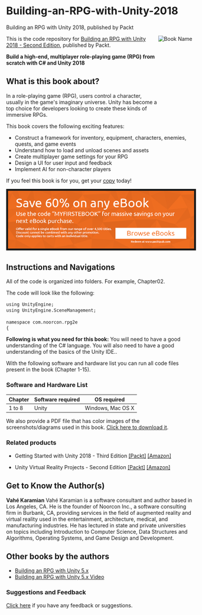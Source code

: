 # Building-an-RPG-with-Unity-2018
Building an RPG with Unity 2018, published by Packt

<a href="https://www.packtpub.com/game-development/building-rpg-unity-2018-second-edition"><img src="https://www.packtpub.com/sites/default/files/B08987_cover_New.png" alt="Book Name" height="256px" align="right"></a>

This is the code repository for [Building an RPG with Unity 2018 - Second Edition](https://www.packtpub.com/game-development/building-rpg-unity-2018-second-edition), published by Packt.

**Build a high-end, multiplayer role-playing game (RPG) from scratch with C# and Unity 2018**

## What is this book about?
In a role-playing game (RPG), users control a character, usually in the game's imaginary universe. Unity has become a top choice for developers looking to create these kinds of immersive RPGs.

This book covers the following exciting features:
* Construct a framework for inventory, equipment, characters, enemies, quests, and game events
* Understand how to load and unload scenes and assets
* Create multiplayer game settings for your RPG
* Design a UI for user input and feedback
* Implement AI for non-character players

If you feel this book is for you, get your [copy](https://www.amazon.com/dp/1788623460) today!

<a href="https://www.packtpub.com/?utm_source=github&utm_medium=banner&utm_campaign=GitHubBanner"><img src="https://raw.githubusercontent.com/PacktPublishing/GitHub/master/GitHub.png" 
alt="https://www.packtpub.com/" border="5" /></a>


## Instructions and Navigations
All of the code is organized into folders. For example, Chapter02.

The code will look like the following:
```
using UnityEngine; 
using UnityEngine.SceneManagement; 
 
namespace com.noorcon.rpg2e 
{
```

**Following is what you need for this book:**
You will need to have a good understanding of the C# language. You will also need to have a good understanding of the basics of the Unity IDE..

With the following software and hardware list you can run all code files present in the book (Chapter 1-15).

### Software and Hardware List

| Chapter  | Software required                   | OS required                        |
| -------- | ------------------------------------| -----------------------------------|
| 1 to 8   | Unity                               | Windows, Mac OS X                  |



We also provide a PDF file that has color images of the screenshots/diagrams used in this book. [Click here to download it](https://www.packtpub.com/sites/default/files/downloads/BuildinganRPGwithUnity2018SecondEdition_ColorImages.pdf).


### Related products <Other books you may enjoy>
* Getting Started with Unity 2018 - Third Edition [[Packt]](https://www.packtpub.com/game-development/getting-started-unity-2018-third-edition) [[Amazon]](https://www.amazon.com/dp/1788830105)

* Unity Virtual Reality Projects - Second Edition [[Packt]](https://www.packtpub.com/game-development/unity-virtual-reality-projects-second-edition) [[Amazon]](https://www.amazon.com/dp/1788478800)

## Get to Know the Author(s)
**Vahé Karamian**
Vahé Karamian is a software consultant and author based in Los Angeles, CA. He is the founder of Noorcon Inc., a software consulting firm in Burbank, CA, providing services in the field of augmented reality and virtual reality used in the entertainment, architecture, medical, and manufacturing industries. He has lectured in state and private universities on topics including Introduction to Computer Science, Data Structures and Algorithms, Operating Systems, and Game Design and Development.


## Other books by the authors
* [Building an RPG with Unity 5.x](https://www.packtpub.com/game-development/building-rpg-unity-5x)
* [Building an RPG with Unity 5.x Video](https://www.packtpub.com/game-development/building-rpg-unity-5x-video)

### Suggestions and Feedback
[Click here](https://docs.google.com/forms/d/e/1FAIpQLSdy7dATC6QmEL81FIUuymZ0Wy9vH1jHkvpY57OiMeKGqib_Ow/viewform) if you have any feedback or suggestions.
